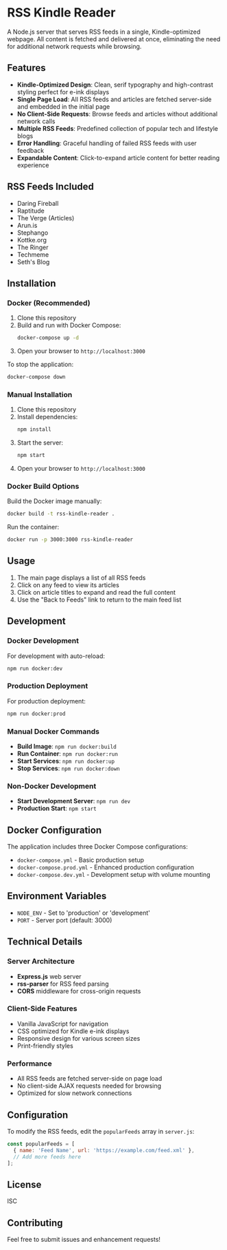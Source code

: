 # RSS Kindle Reader

A Node.js server that serves RSS feeds in a single, Kindle-optimized webpage. All content is fetched and delivered at once, eliminating the need for additional network requests while browsing.

## Features

- **Kindle-Optimized Design**: Clean, serif typography and high-contrast styling perfect for e-ink displays
- **Single Page Load**: All RSS feeds and articles are fetched server-side and embedded in the initial page
- **No Client-Side Requests**: Browse feeds and articles without additional network calls
- **Multiple RSS Feeds**: Predefined collection of popular tech and lifestyle blogs
- **Error Handling**: Graceful handling of failed RSS feeds with user feedback
- **Expandable Content**: Click-to-expand article content for better reading experience

## RSS Feeds Included

- Daring Fireball
- Raptitude  
- The Verge (Articles)
- Arun.is
- Stephango
- Kottke.org
- The Ringer
- Techmeme
- Seth's Blog

## Installation

### Docker (Recommended)

1. Clone this repository
2. Build and run with Docker Compose:
   ```bash
   docker-compose up -d
   ```
3. Open your browser to `http://localhost:3000`

To stop the application:
```bash
docker-compose down
```

### Manual Installation

1. Clone this repository
2. Install dependencies:
   ```bash
   npm install
   ```
3. Start the server:
   ```bash
   npm start
   ```
4. Open your browser to `http://localhost:3000`

### Docker Build Options

Build the Docker image manually:
```bash
docker build -t rss-kindle-reader .
```

Run the container:
```bash
docker run -p 3000:3000 rss-kindle-reader
```

## Usage

1. The main page displays a list of all RSS feeds
2. Click on any feed to view its articles
3. Click on article titles to expand and read the full content
4. Use the "Back to Feeds" link to return to the main feed list

## Development

### Docker Development

For development with auto-reload:
```bash
npm run docker:dev
```

### Production Deployment

For production deployment:
```bash
npm run docker:prod
```

### Manual Docker Commands

- **Build Image**: `npm run docker:build`
- **Run Container**: `npm run docker:run`
- **Start Services**: `npm run docker:up`
- **Stop Services**: `npm run docker:down`

### Non-Docker Development

- **Start Development Server**: `npm run dev`
- **Production Start**: `npm start`

## Docker Configuration

The application includes three Docker Compose configurations:

- `docker-compose.yml` - Basic production setup
- `docker-compose.prod.yml` - Enhanced production configuration  
- `docker-compose.dev.yml` - Development setup with volume mounting

## Environment Variables

- `NODE_ENV` - Set to 'production' or 'development'
- `PORT` - Server port (default: 3000)

## Technical Details

### Server Architecture
- **Express.js** web server
- **rss-parser** for RSS feed parsing
- **CORS** middleware for cross-origin requests

### Client-Side Features
- Vanilla JavaScript for navigation
- CSS optimized for Kindle e-ink displays
- Responsive design for various screen sizes
- Print-friendly styles

### Performance
- All RSS feeds are fetched server-side on page load
- No client-side AJAX requests needed for browsing
- Optimized for slow network connections

## Configuration

To modify the RSS feeds, edit the `popularFeeds` array in `server.js`:

```javascript
const popularFeeds = [
  { name: 'Feed Name', url: 'https://example.com/feed.xml' },
  // Add more feeds here
];
```

## License

ISC

## Contributing

Feel free to submit issues and enhancement requests!
